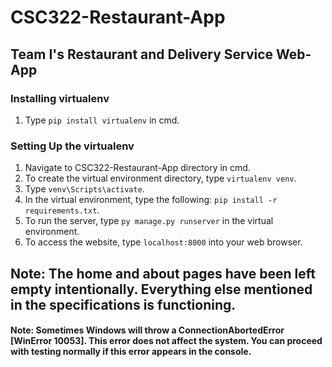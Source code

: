 # CSC322-Restaurant-App
## Team I's Restaurant and Delivery Service Web-App
### Installing virtualenv
1) Type ```pip install virtualenv``` in cmd.
### Setting Up the virtualenv
1) Navigate to CSC322-Restaurant-App directory in cmd.
1) To create the virtual environment directory, type ```virtualenv venv```.
1) Type ```venv\Scripts\activate```.
1) In the virtual environment, type the following: ```pip install -r requirements.txt```.
1) To run the server, type ```py manage.py runserver``` in the virtual environment.
1) To access the website, type ```localhost:8000``` into your web browser.

## Note: The home and about pages have been left empty intentionally. Everything else mentioned in the specifications is functioning.

#### Note: Sometimes Windows will throw a ConnectionAbortedError [WinError 10053]. This error does not affect the system. You can proceed with testing normally if this error appears in the console.
